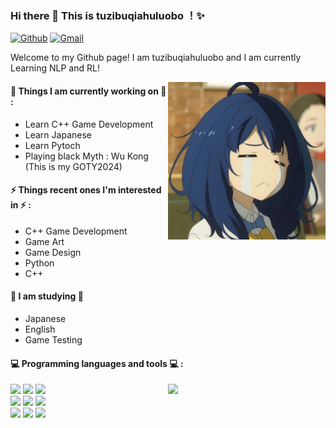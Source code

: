 ### Hi there 👋 This is tuzibuqiahuluobo ！✨ 
 
 
[![Github](https://img.shields.io/badge/-Github-000?style=flat&logo=Github&logoColor=white)](https://github.com/tuzibuqiahuluobo)
[![Gmail](https://img.shields.io/badge/-Gmail-c14438?style=flat&logo=Gmail&logoColor=white)](a2672172829@gmail.com)
 
Welcome to my Github page! I am tuzibuqiahuluobo and I am currently Learning NLP and RL!  
 
<img align="right" alt="img" src="https://github.com/tuzibuqiahuluobo/tuzibuqiahuluobo/blob/main/blob/main/img/pic.jpg" width="50%" height="auto" />
 
 
#### 🌱 Things I am currently working on 🌱 : 
- Learn C++ Game Development
- Learn Japanese
- Learn Pytoch
- Playing black Myth : Wu Kong (This is my GOTY2024)

#### ⚡ Things recent ones I'm interested in ⚡ : 
- C++ Game Development
- Game Art
- Game Design
- Python
- C++
#### 🌻 I am studying 🌻
- Japanese
- English
- Game Testing
#### :computer: Programming languages and tools :computer: : 
<p>
<img width="50%" align="right" src="https://github-readme-stats.vercel.app/api?username=tuzibuqiahuluobo&show_icons=true&hide_border=true" />
<code><img width="10%" src="https://www.vectorlogo.zone/logos/ubuntu/ubuntu-ar21.svg"></code>
<code><img width="10%" src="https://www.vectorlogo.zone/logos/python/python-ar21.svg"></code>
<code><img width="10%" src="https://www.vectorlogo.zone/logos/tensorflow/tensorflow-ar21.svg"></code>
<br />
<code><img width="10%" src="https://www.vectorlogo.zone/logos/git-scm/git-scm-ar21.svg"></code>
<code><img width="10%" src="https://www.vectorlogo.zone/logos/virtualbox/virtualbox-ar21.svg"></code>
<code><img width="10%" src="https://www.vectorlogo.zone/logos/visualstudio_code/visualstudio_code-ar21.svg"></code>
<br />
<code><img width="10%" src="https://www.vectorlogo.zone/logos/reactjs/reactjs-ar21.svg"></code>
<code><img width="10%" src="https://www.vectorlogo.zone/logos/w3_css/w3_css-ar21.svg"></code>
<code><img width="10%" src="https://www.vectorlogo.zone/logos/broccolijs/broccolijs-ar21.svg"></code>
</p>
